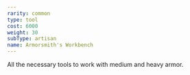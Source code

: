 ```yaml
---
rarity: common
type: tool
cost: 6000
weight: 30
subType: artisan
name: Armorsmith's Workbench
---
```

All the necessary tools to work with medium and heavy armor.
